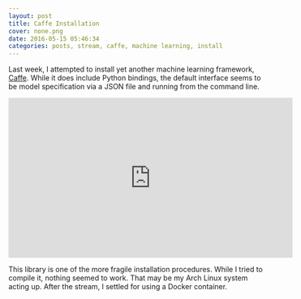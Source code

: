 ```yaml
---
layout: post
title: Caffe Installation
cover: none.png
date: 2016-05-15 05:46:34 
categories: posts, stream, caffe, machine learning, install
---
```


Last week, I attempted to install yet another machine learning framework, [Caffe](http://caffe.berkeleyvision.org/).  While it does include Python bindings, the default interface seems to be model specification via a JSON file and running from the command line.

<iframe width="560" height="315" src="https://www.youtube.com/embed/oFrR_vCK0iI" frameborder="0"> </iframe>

This library is one of the more fragile installation procedures.  While I tried to compile it, nothing seemed to work.  That may be my Arch Linux system acting up.  After the stream, I settled for using a Docker container.
